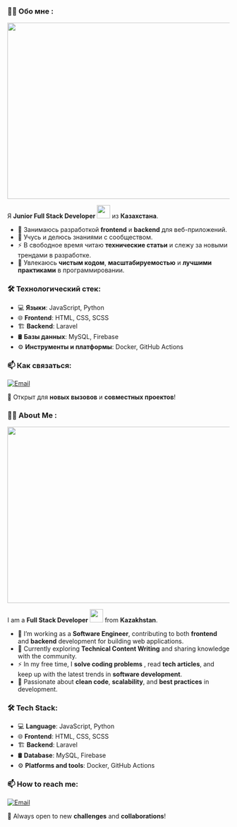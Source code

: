 ### 👩‍💻 Обо мне :
<div align="center">
  <img src="https://media.giphy.com/media/dWesBcTLavkZuG35MI/giphy.gif" width="600" height="400"/>
</div>

Я **Junior Full Stack Developer** <img src="https://media.giphy.com/media/WUlplcMpOCEmTGBtBW/giphy.gif" width="30"> из **Казахстана**.

- 🔭 Занимаюсь разработкой **frontend** и **backend** для веб-приложений.  
- 🌱 Учусь и делюсь знаниями с сообществом.  
- ⚡ В свободное время читаю **технические статьи** и слежу за новыми трендами в разработке.  
- 🎯 Увлекаюсь **чистым кодом**, **масштабируемостью** и **лучшими практиками** в программировании.  

### 🛠 Технологический стек:
- 💻 **Языки**: JavaScript, Python  
- 🌐 **Frontend**: HTML, CSS, SCSS  
- 🏗 **Backend**: Laravel  
- 🛢 **Базы данных**: MySQL, Firebase  
- ⚙️ **Инструменты и платформы**: Docker, GitHub Actions  


### 📫 Как связаться:
[![Email](https://img.shields.io/badge/-Email-red?style=flat&logo=Gmail&logoColor=white)](mailto:poekowboy@gmail.com)

🚀 Открыт для **новых вызовов** и **совместных проектов**!



### 👩‍💻 About Me :
<div align="center">
  <img src="https://media.giphy.com/media/dWesBcTLavkZuG35MI/giphy.gif" width="600" height="400"/>
</div>

I am a **Full Stack Developer** <img src="https://media.giphy.com/media/WUlplcMpOCEmTGBtBW/giphy.gif" width="30"> from **Kazakhstan**.

- 🔭 I’m working as a **Software Engineer**, contributing to both **frontend** and **backend** development for building web applications.
- 🌱 Currently exploring **Technical Content Writing** and sharing knowledge with the community.
- ⚡ In my free time, I **solve coding problems** , read **tech articles**, and keep up with the latest trends in **software development**.
- 🎯 Passionate about **clean code**, **scalability**, and **best practices** in development.

### 🛠 Tech Stack:
- 💻 **Language**: JavaScript, Python  
- 🌐 **Frontend**: HTML, CSS, SCSS  
- 🏗 **Backend**: Laravel  
- 🛢 **Database**: MySQL, Firebase  
- ⚙️ **Platforms and tools**: Docker, GitHub Actions  


### 📫 How to reach me:
[![Email](https://img.shields.io/badge/-Email-red?style=flat&logo=Gmail&logoColor=white)](mailto:poekowboy@gmail.com)

🚀 Always open to new **challenges** and **collaborations**!
